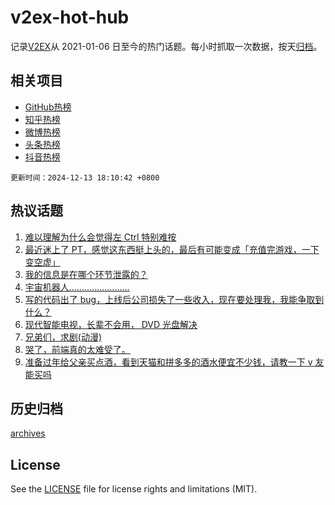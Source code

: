 # v2ex-hot-hub

 记录[V2EX](https://www.v2ex.com/)从 2021-01-06 日至今的热门话题。每小时抓取一次数据，按天[归档](archives)。
 
 ## 相关项目

- [GitHub热榜](https://github.com/lonnyzhang423/github-hot-hub)
- [知乎热榜](https://github.com/lonnyzhang423/zhihu-hot-hub)
- [微博热榜](https://github.com/lonnyzhang423/weibo-hot-hub)
- [头条热榜](https://github.com/lonnyzhang423/toutiao-hot-hub)
- [抖音热榜](https://github.com/lonnyzhang423/douyin-hot-hub)


 `更新时间：2024-12-13 18:10:42 +0800`

## 热议话题

1. [难以理解为什么会觉得左 Ctrl 特别难按](https://www.v2ex.com/t/1097101)
1. [最近迷上了 PT，感觉这东西挺上头的，最后有可能变成「充值完游戏，一下变空虚」](https://www.v2ex.com/t/1097175)
1. [我的信息是在哪个环节泄露的？](https://www.v2ex.com/t/1097260)
1. [宇宙机器人........................](https://www.v2ex.com/t/1097255)
1. [写的代码出了 bug，上线后公司损失了一些收入，现在要处理我，我能争取到什么？](https://www.v2ex.com/t/1097127)
1. [现代智能电视，长辈不会用， DVD 光盘解决](https://www.v2ex.com/t/1097168)
1. [兄弟们，求剧(动漫)](https://www.v2ex.com/t/1097235)
1. [哭了，前端真的太难受了。](https://www.v2ex.com/t/1097132)
1. [准备过年给父亲买点酒，看到天猫和拼多多的酒水便宜不少钱，请教一下 v 友能买吗](https://www.v2ex.com/t/1097197)

## 历史归档

[archives](archives)

## License

See the [LICENSE](LICENSE) file for license rights and limitations (MIT).
